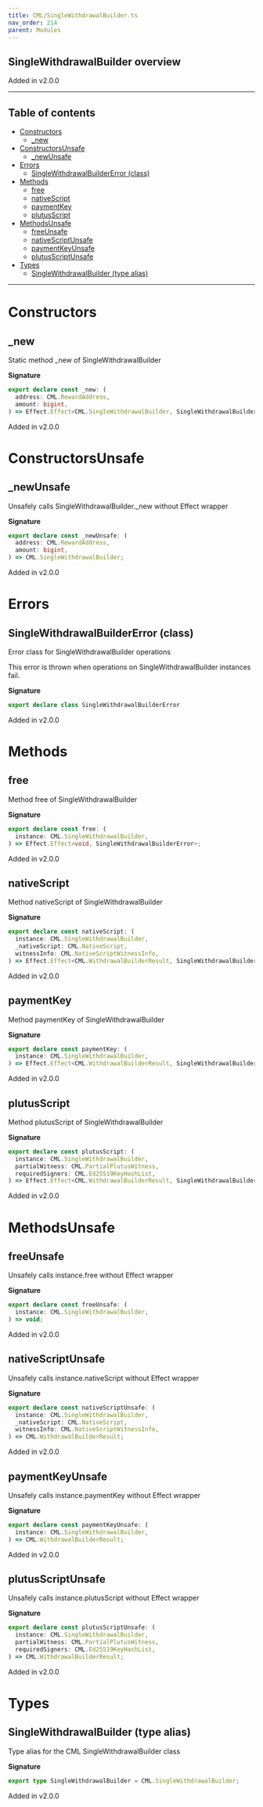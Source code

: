```yaml
---
title: CML/SingleWithdrawalBuilder.ts
nav_order: 214
parent: Modules
---
```


## SingleWithdrawalBuilder overview

Added in v2.0.0

---

<h2 class="text-delta">Table of contents</h2>

- [Constructors](#constructors)
  - [\_new](#_new)
- [ConstructorsUnsafe](#constructorsunsafe)
  - [\_newUnsafe](#_newunsafe)
- [Errors](#errors)
  - [SingleWithdrawalBuilderError (class)](#singlewithdrawalbuildererror-class)
- [Methods](#methods)
  - [free](#free)
  - [nativeScript](#nativescript)
  - [paymentKey](#paymentkey)
  - [plutusScript](#plutusscript)
- [MethodsUnsafe](#methodsunsafe)
  - [freeUnsafe](#freeunsafe)
  - [nativeScriptUnsafe](#nativescriptunsafe)
  - [paymentKeyUnsafe](#paymentkeyunsafe)
  - [plutusScriptUnsafe](#plutusscriptunsafe)
- [Types](#types)
  - [SingleWithdrawalBuilder (type alias)](#singlewithdrawalbuilder-type-alias)

---

# Constructors

## \_new

Static method \_new of SingleWithdrawalBuilder

**Signature**

```ts
export declare const _new: (
  address: CML.RewardAddress,
  amount: bigint,
) => Effect.Effect<CML.SingleWithdrawalBuilder, SingleWithdrawalBuilderError>;
```

Added in v2.0.0

# ConstructorsUnsafe

## \_newUnsafe

Unsafely calls SingleWithdrawalBuilder.\_new without Effect wrapper

**Signature**

```ts
export declare const _newUnsafe: (
  address: CML.RewardAddress,
  amount: bigint,
) => CML.SingleWithdrawalBuilder;
```

Added in v2.0.0

# Errors

## SingleWithdrawalBuilderError (class)

Error class for SingleWithdrawalBuilder operations

This error is thrown when operations on SingleWithdrawalBuilder instances fail.

**Signature**

```ts
export declare class SingleWithdrawalBuilderError
```

Added in v2.0.0

# Methods

## free

Method free of SingleWithdrawalBuilder

**Signature**

```ts
export declare const free: (
  instance: CML.SingleWithdrawalBuilder,
) => Effect.Effect<void, SingleWithdrawalBuilderError>;
```

Added in v2.0.0

## nativeScript

Method nativeScript of SingleWithdrawalBuilder

**Signature**

```ts
export declare const nativeScript: (
  instance: CML.SingleWithdrawalBuilder,
  _nativeScript: CML.NativeScript,
  witnessInfo: CML.NativeScriptWitnessInfo,
) => Effect.Effect<CML.WithdrawalBuilderResult, SingleWithdrawalBuilderError>;
```

Added in v2.0.0

## paymentKey

Method paymentKey of SingleWithdrawalBuilder

**Signature**

```ts
export declare const paymentKey: (
  instance: CML.SingleWithdrawalBuilder,
) => Effect.Effect<CML.WithdrawalBuilderResult, SingleWithdrawalBuilderError>;
```

Added in v2.0.0

## plutusScript

Method plutusScript of SingleWithdrawalBuilder

**Signature**

```ts
export declare const plutusScript: (
  instance: CML.SingleWithdrawalBuilder,
  partialWitness: CML.PartialPlutusWitness,
  requiredSigners: CML.Ed25519KeyHashList,
) => Effect.Effect<CML.WithdrawalBuilderResult, SingleWithdrawalBuilderError>;
```

Added in v2.0.0

# MethodsUnsafe

## freeUnsafe

Unsafely calls instance.free without Effect wrapper

**Signature**

```ts
export declare const freeUnsafe: (
  instance: CML.SingleWithdrawalBuilder,
) => void;
```

Added in v2.0.0

## nativeScriptUnsafe

Unsafely calls instance.nativeScript without Effect wrapper

**Signature**

```ts
export declare const nativeScriptUnsafe: (
  instance: CML.SingleWithdrawalBuilder,
  _nativeScript: CML.NativeScript,
  witnessInfo: CML.NativeScriptWitnessInfo,
) => CML.WithdrawalBuilderResult;
```

Added in v2.0.0

## paymentKeyUnsafe

Unsafely calls instance.paymentKey without Effect wrapper

**Signature**

```ts
export declare const paymentKeyUnsafe: (
  instance: CML.SingleWithdrawalBuilder,
) => CML.WithdrawalBuilderResult;
```

Added in v2.0.0

## plutusScriptUnsafe

Unsafely calls instance.plutusScript without Effect wrapper

**Signature**

```ts
export declare const plutusScriptUnsafe: (
  instance: CML.SingleWithdrawalBuilder,
  partialWitness: CML.PartialPlutusWitness,
  requiredSigners: CML.Ed25519KeyHashList,
) => CML.WithdrawalBuilderResult;
```

Added in v2.0.0

# Types

## SingleWithdrawalBuilder (type alias)

Type alias for the CML SingleWithdrawalBuilder class

**Signature**

```ts
export type SingleWithdrawalBuilder = CML.SingleWithdrawalBuilder;
```

Added in v2.0.0
